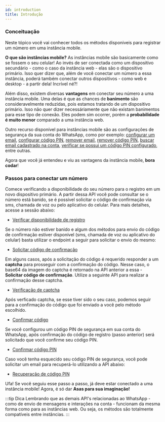 ```yaml
---
id: introduction
title: Introdução
---
```


### Conceituação

Neste tópico você vai conhecer todos os métodos disponiveis para registrar um número em uma instância mobile.

**O que são instâncias mobile?** As instâncias mobile são basicamente como se fossem o seu celular! Ao invés de ser conectada como um dispositivo secundário - como o caso da instância web - elas são o dispositivo primário. Isso quer dizer que, além de você conectar um número a essa instância, poderá também conectar outros dispositivos - como web e desktop - a partir dela! Incrível né?!

Além disso, existem diversas **vantagens** em conectar seu número a uma instância mobile. Uma delas é que as chances de **banimento** são consideravelmente reduzidas, pois estamos tratando de um dispositivo primário. Isso não quer dizer necessáriamente que não existam banimentos para esse tipo de conexão. Eles podem sim ocorrer, porém a **probabilidade é muito menor** comparado a uma instância web.

Outro recurso disponível para instâncias mobile são as configurações de segurança da sua conta do WhatsApp, como por exemplo: [configurar um email](./set-account-email.md), [configurar código PIN](./set-security-code.md), [remover email](./remove-account-email.md), [remover código PIN](./remove-security-code.md), [buscar email cadastrado na conta](./get-account-email.md), [verificar se possui um código PIN configurado](./get-has-security-code.md), entre outras.

Agora que você já entendeu e viu as vantagens da instância mobile, **bora codar**!


### Passos para conectar um número

Comece verificando a disponibilidade do seu número para o registro em um novo dispositivo primário. A partir dessa API você pode consultar se o número está banido, se é possível solicitar o código de confirmação via sms, chamada de voz ou pelo aplicativo do celular. Para mais detalhes, acesse a sessão abaixo:

- [Verificar disponibilidade de registro](./registration-available)

Se o número não estiver banido e algum dos métodos para envio do código de confirmação estiver disponível (sms, chamada de voz ou aplicativo do celular) basta utilizar o endpoint a seguir para solicitar o envio do mesmo:

- [Solicitar código de confirmação](./request-code)

Em alguns casos, após a solicitação do código é requerido responder a um **captcha** para prosseguir com a confirmação do código. Nesse caso, o base64 da imagem do captcha é retornado na API anterior a essa - **Solicitar código de confirmação**. Utilize a seguinte API para realizar a confirmação desse captcha.

- [Verificação de captcha](./captcha-confirm)

Após verficado captcha, se esse tiver sido o seu caso, podemos seguir para a confirmação do código que foi enviado a você pelo método escolhido.

- [Confirmar código](./confirm-code)

Se você configurou um código PIN de segurança em sua conta do WhatsApp, após confirmação do código de registro (passo anterior) será solicitado que você confirme seu código PIN.

- [Confirmar código PIN](./confirm-security-code.md)

Caso você tenha esquecido seu código PIN de segurança, você pode solicitar um email para recuperá-lo utilizando a API abaixo:

- [Recuperação de código PIN](./forgot-security-code.md)

Ufa! Se você seguiu esse passo a passo, já deve estar conectado a uma instância mobile! Agora, é só dar **Asas para sua imaginação!**

:::tip Dica
Lembrando que as demais API's relacionadas ao WhatsApp - como de envio de mensagens e interações na conta - funcionam da mesma forma como para as instâncias web. Ou seja, os métodos são totalmente compatíveis entre instâncias.
:::
